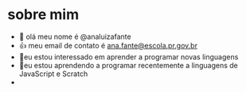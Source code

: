 # sobre mim
- 👋 olá meu nome é @analuizafante
- 👍 meu email de contato é ana.fante@escola.pr.gov.br
- 👀eu estou interessado em aprender a programar novas linguagens
- 🌱eu estou aprendendo a programar recentemente a linguagens de JavaScript e Scratch
-


